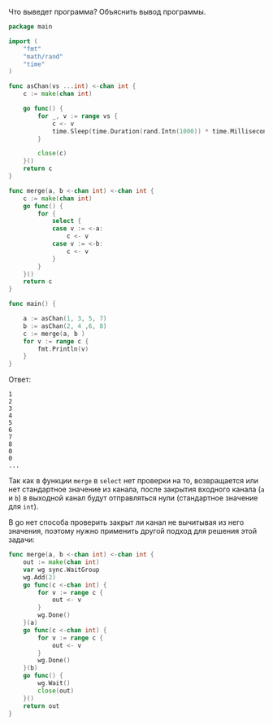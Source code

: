 Что выведет программа? Объяснить вывод программы.

```go
package main

import (
	"fmt"
	"math/rand"
	"time"
)

func asChan(vs ...int) <-chan int {
	c := make(chan int)

	go func() {
		for _, v := range vs {
			c <- v
			time.Sleep(time.Duration(rand.Intn(1000)) * time.Millisecond)
		}

		close(c)
	}()
	return c
}

func merge(a, b <-chan int) <-chan int {
	c := make(chan int)
	go func() {
		for {
			select {
			case v := <-a:
				c <- v
			case v := <-b:
				c <- v
			}
		}
	}()
	return c
}

func main() {

	a := asChan(1, 3, 5, 7)
	b := asChan(2, 4 ,6, 8)
	c := merge(a, b )
	for v := range c {
		fmt.Println(v)
	}
}
```

Ответ:
```
1
2
3
4
5
6
7
8
0
0
...
```

Так как в функции `merge` в `select` нет проверки на то, возвращается или нет стандартное значение из канала, после закрытия входного канала (`a` и `b`) в выходной канал будут отправляться нули (стандартное значение для `int`). 

В go нет способа проверить закрыт ли канал не вычитывая из него значения, поэтому нужно применить другой подход для решения этой задачи:

```go
func merge(a, b <-chan int) <-chan int {
	out := make(chan int)
	var wg sync.WaitGroup
	wg.Add(2)
	go func(c <-chan int) {
		for v := range c {
			out <- v
		}
		wg.Done()
	}(a)
	go func(c <-chan int) {
		for v := range c {
			out <- v
		}
		wg.Done()
	}(b)
	go func() {
		wg.Wait()
		close(out)
	}()
	return out
}
```